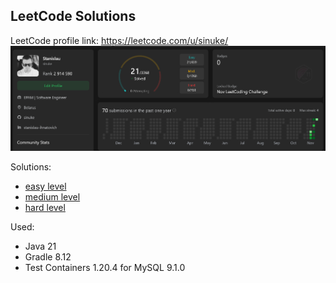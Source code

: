 ## LeetCode Solutions

LeetCode profile link: https://leetcode.com/u/sinuke/
![LeetCode Profile - sinuke](images/00.png)

Solutions:
* [easy level](easy-level/README.md)
* [medium level](medium-level/README.md)
* [hard level](hard-level/README.md)

Used:
* Java 21
* Gradle 8.12
* Test Containers 1.20.4 for MySQL 9.1.0